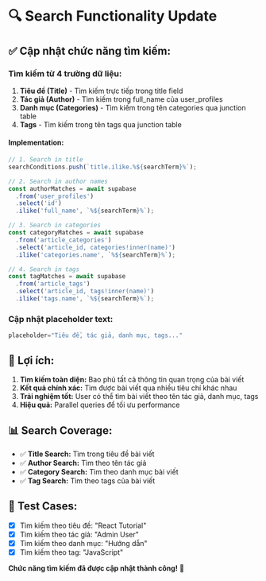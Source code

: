 # 🔍 Search Functionality Update

## ✅ **Cập nhật chức năng tìm kiếm:**

### **Tìm kiếm từ 4 trường dữ liệu:**

1. **Tiêu đề (Title)** - Tìm kiếm trực tiếp trong title field
2. **Tác giả (Author)** - Tìm kiếm trong full_name của user_profiles
3. **Danh mục (Categories)** - Tìm kiếm trong tên categories qua junction table
4. **Tags** - Tìm kiếm trong tên tags qua junction table

#### **Implementation:**
```typescript
// 1. Search in title
searchConditions.push(`title.ilike.%${searchTerm}%`);

// 2. Search in author names
const authorMatches = await supabase
  .from('user_profiles')
  .select('id')
  .ilike('full_name', `%${searchTerm}%`);

// 3. Search in categories
const categoryMatches = await supabase
  .from('article_categories')
  .select('article_id, categories!inner(name)')
  .ilike('categories.name', `%${searchTerm}%`);

// 4. Search in tags
const tagMatches = await supabase
  .from('article_tags')
  .select('article_id, tags!inner(name)')
  .ilike('tags.name', `%${searchTerm}%`);
```

### **Cập nhật placeholder text:**
```typescript
placeholder="Tiêu đề, tác giả, danh mục, tags..."
```

## 🎯 **Lợi ích:**

1. **Tìm kiếm toàn diện:** Bao phủ tất cả thông tin quan trọng của bài viết
2. **Kết quả chính xác:** Tìm được bài viết qua nhiều tiêu chí khác nhau
3. **Trải nghiệm tốt:** User có thể tìm bài viết theo tên tác giả, danh mục, tags
4. **Hiệu quả:** Parallel queries để tối ưu performance

## 📊 **Search Coverage:**

- ✅ **Title Search:** Tìm trong tiêu đề bài viết
- ✅ **Author Search:** Tìm theo tên tác giả
- ✅ **Category Search:** Tìm theo danh mục bài viết
- ✅ **Tag Search:** Tìm theo tags của bài viết

## 🧪 **Test Cases:**

- [x] Tìm kiếm theo tiêu đề: "React Tutorial"
- [x] Tìm kiếm theo tác giả: "Admin User"
- [x] Tìm kiếm theo danh mục: "Hướng dẫn"
- [x] Tìm kiếm theo tag: "JavaScript"

**Chức năng tìm kiếm đã được cập nhật thành công!** 🎉
